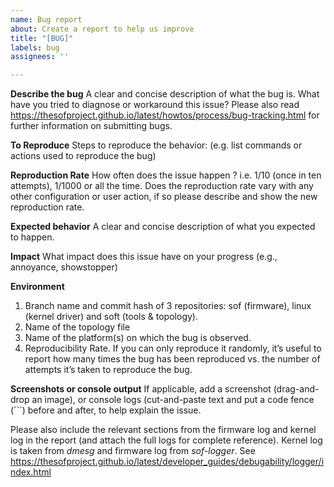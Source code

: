 ```yaml
---
name: Bug report
about: Create a report to help us improve
title: "[BUG]"
labels: bug
assignees: ''

---
```


**Describe the bug**
A clear and concise description of what the bug is.
What have you tried to diagnose or workaround this issue?
Please also read https://thesofproject.github.io/latest/howtos/process/bug-tracking.html for further information on submitting bugs.

**To Reproduce**
Steps to reproduce the behavior: (e.g. list commands or actions used to reproduce the bug) 

**Reproduction Rate**
How often does the issue happen ? i.e. 1/10 (once in ten attempts), 1/1000 or all the time.
Does the reproduction rate vary with any other configuration or user action, if so please describe and show the new reproduction rate.

**Expected behavior**
A clear and concise description of what you expected to happen.

**Impact**
What impact does this issue have on your progress (e.g., annoyance, showstopper)

**Environment**
1) Branch name and commit hash of 3 repositories: sof (firmware), linux (kernel driver) and soft (tools & topology).
2) Name of the topology file
3) Name of the platform(s) on which the bug is observed.
4) Reproducibility Rate. If you can only reproduce it randomly, it’s useful to report how many times the bug has been reproduced vs. the number of attempts it’s taken to reproduce the bug.

**Screenshots or console output**
If applicable, add a screenshot (drag-and-drop an image), or console logs
(cut-and-paste text and put a code fence (\`\`\`) before and after, to help
explain the issue.

Please also include the relevant sections from the firmware log and kernel log in the report (and attach the full logs for complete reference). Kernel log is taken from *dmesg* and firmware log from *sof-logger*. See https://thesofproject.github.io/latest/developer_guides/debugability/logger/index.html
